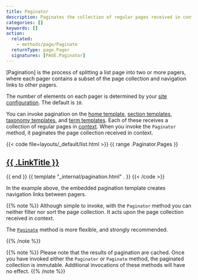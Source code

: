 ```yaml
---
title: Paginator
description: Paginates the collection of regular pages received in context. 
categories: []
keywords: []
action:
  related:
    - methods/page/Paginate
  returnType: page.Pager
  signatures: [PAGE.Paginator]
---
```


[Pagination] is the process of splitting a list page into two or more pagers, where each pager contains a subset of the page collection and navigation links to other pagers.

The number of elements on each pager is determined by your [site configuration]. The default is `10`.

[site configuration]: /getting-started/configuration/#pagination

You can invoke pagination on the [home template], [section templates], [taxonomy templates], and [term templates]. Each of these receives a collection of regular pages in [context]. When you invoke the `Paginator` method, it paginates the page collection received in context.

[home template]: /templates/types/#home
[section templates]: /templates/types/#section
[taxonomy templates]: /templates/types/#taxonomy
[term templates]: /templates/types/#term
[context]: /getting-started/glossary/#context

{{< code file=layouts/_default/list.html >}}
{{ range .Paginator.Pages }}
  <h2><a href="{{ .RelPermalink }}">{{ .LinkTitle }}</a></h2>
{{ end }}
{{ template "_internal/pagination.html" . }}
{{< /code >}}

In the example above, the embedded pagination template creates navigation links between pagers.

{{% note %}}
Although simple to invoke, with the `Paginator` method you can neither filter nor sort the page collection. It acts upon the page collection received in context.

The [`Paginate`] method is more flexible, and strongly recommended.

[`paginate`]: /methods/page/paginate/
{{% /note %}}

{{% note %}}
Please note that the results of pagination are cached. Once you have invoked either the `Paginator` or `Paginate` method, the paginated collection is immutable. Additional invocations of these methods will have no effect.
{{% /note %}}
